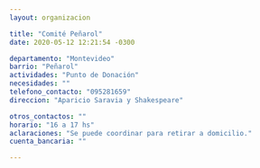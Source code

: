 ```yaml
---
layout: organizacion

title: "Comité Peñarol"
date: 2020-05-12 12:21:54 -0300

departamento: "Montevideo"
barrio: "Peñarol"
actividades: "Punto de Donación"
necesidades: ""
telefono_contacto: "095281659"
direccion: "Aparicio Saravia y Shakespeare"

otros_contactos: ""
horario: "16 a 17 hs"
aclaraciones: "Se puede coordinar para retirar a domicilio."
cuenta_bancaria: ""

---
```

